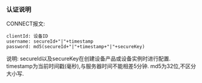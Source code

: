 ### 认证说明

CONNECT报文:
```text
clientId: 设备ID
username: secureId+"|"+timestamp
password: md5(secureId+"|"+timestamp+"|"+secureKey)
 ```

说明: secureId以及secureKey在创建设备产品或设备实例时进行配置. 
timestamp为当前时间戳(毫秒),与服务器时间不能相差5分钟.
md5为32位,不区分大小写.